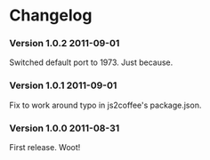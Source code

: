 # Changelog

### Version 1.0.2  2011-09-01

Switched default port to 1973. Just because.


### Version 1.0.1  2011-09-01

Fix to work around typo in js2coffee's package.json.


### Version 1.0.0  2011-08-31

First release.  Woot!

